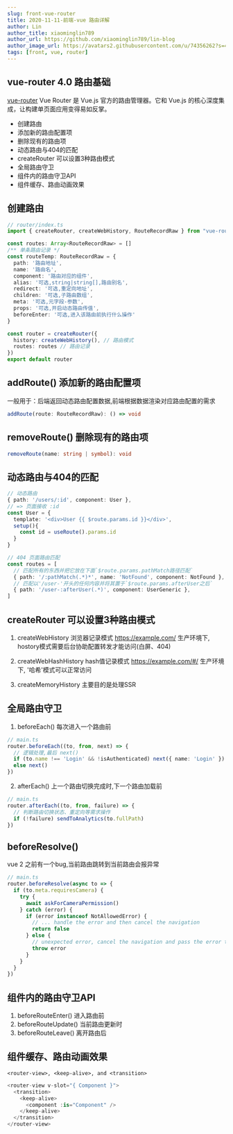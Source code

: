 ```yaml
---
slug: front-vue-router
title: 2020-11-11-前端-vue 路由详解
author: Lin
author_title: xiaominglin789
author_url: https://github.com/xiaominglin789/lin-blog
author_image_url: https://avatars2.githubusercontent.com/u/74356262?s=400&u=51bc963a308dd3748ba5133c9cfd29eb3bc0c207&v=4
tags: [front, vue, router]
---
```


## vue-router 4.0 路由基础
[vue-router](https://next.router.vuejs.org/)
Vue Router 是 Vue.js 官方的路由管理器。它和 Vue.js 的核心深度集成，让构建单页面应用变得易如反掌。
+ 创建路由
+ 添加新的路由配置项
+ 删除现有的路由项
+ 动态路由与404的匹配
+ createRouter 可以设置3种路由模式
+ 全局路由守卫
+ 组件内的路由守卫API
+ 组件缓存、路由动画效果


<!--truncate-->


## 创建路由
```typescript
// router/index.ts
import { createRouter, createWebHistory, RouteRecordRaw } from "vue-router";

const routes: Array<RouteRecordRaw> = []
/** 单条路由记录 */
const routeTemp: RouteRecordRaw = {
  path: '路由地址',
  name: '路由名',
  component: '路由对应的组件',
  alias: '可选,string|string[],路由别名',
  redirect: '可选,重定向地址',
  children: '可选,子路由数组',
  meta: '可选,元字段-参数',
  props: '可选,开启动态路由传值',
  beforeEnter: '可选,进入该路由前执行什么操作'
}

const router = createRouter({
  history: createWebHistory(), // 路由模式
  routes: routes // 路由记录
})
export default router
```

## addRoute() 添加新的路由配置项
一般用于：后端返回动态路由配置数据,前端根据数据渲染对应路由配置的需求
```typescript
addRoute(route: RouteRecordRaw): () => void
```


## removeRoute() 删除现有的路由项
```typescript
removeRoute(name: string | symbol): void
```


## 动态路由与404的匹配
```typescript
// 动态路由
{ path: '/users/:id', component: User },
// => 页面接收 :id
const User = {
  template: '<div>User {{ $route.params.id }}</div>',
  setup(){
    const id = useRoute().params.id
  }
}

// 404 页面路由匹配
const routes = [
  // 匹配所有的东西并把它放在下面`$route.params.pathMatch路径匹配`
  { path: '/:pathMatch(.*)*', name: 'NotFound', component: NotFound },
  // 匹配以'/user-'开头的任何内容并将其置于`$route.params.afterUser之后`
  { path: '/user-:afterUser(.*)', component: UserGeneric },
]
```



## createRouter 可以设置3种路由模式
1. createWebHistory 浏览器记录模式
  https://example.com/
  生产环境下, hostory模式需要后台协助配置转发才能访问(白屏、404)

2. createWebHashHistory hash值记录模式
  https://example.com/#/
  生产环境下, '哈希'模式可以正常访问

3. createMemoryHistory 主要目的是处理SSR


## 全局路由守卫
1. beforeEach() 每次进入一个路由前
```typescript
// main.ts
router.beforeEach((to, from, next) => {
  // 逻辑处理,最后 next()
  if (to.name !== 'Login' && !isAuthenticated) next({ name: 'Login' })
  else next()
})
```
2. afterEach() 上一个路由切换完成时,下一个路由加载前
```typescript
// main.ts
router.afterEach((to, from, failure) => {
  // 判断路由切换状态、重定向等需求操作
  if (!failure) sendToAnalytics(to.fullPath)
})
```


## beforeResolve() 
vue 2 之前有一个bug,当前路由跳转到当前路由会报异常
```typescript
// main.ts
router.beforeResolve(async to => {
  if (to.meta.requiresCamera) {
    try {
      await askForCameraPermission()
    } catch (error) {
      if (error instanceof NotAllowedError) {
        // ... handle the error and then cancel the navigation
        return false
      } else {
        // unexpected error, cancel the navigation and pass the error to the global handler
        throw error
      }
    }
  }
})
```


## 组件内的路由守卫API
1. beforeRouteEnter() 进入路由前
2. beforeRouteUpdate() 当前路由更新时
3. beforeRouteLeave() 离开路由后


## 组件缓存、路由动画效果
`<router-view>, <keep-alive>, and <transition>`
```typescript
<router-view v-slot="{ Component }">
  <transition>
    <keep-alive>
      <component :is="Component" />
    </keep-alive>
  </transition>
</router-view>
```

